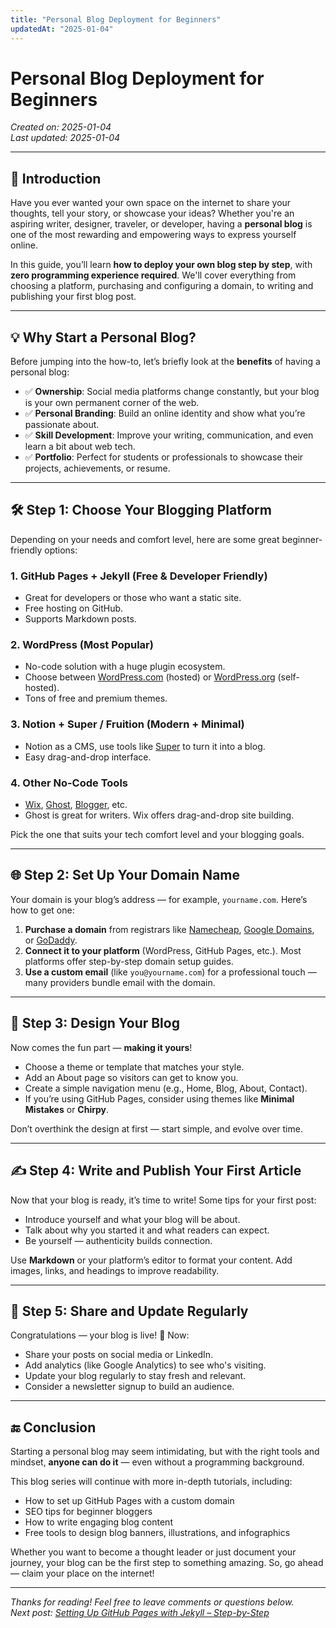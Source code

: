 ```yaml
---
title: "Personal Blog Deployment for Beginners"
updatedAt: "2025-01-04"
---
```


# Personal Blog Deployment for Beginners

*Created on: 2025-01-04*  
*Last updated: 2025-01-04*

---

## 📝 Introduction

Have you ever wanted your own space on the internet to share your thoughts, tell your story, or showcase your ideas? Whether you're an aspiring writer, designer, traveler, or developer, having a **personal blog** is one of the most rewarding and empowering ways to express yourself online.

In this guide, you’ll learn **how to deploy your own blog step by step**, with **zero programming experience required**. We'll cover everything from choosing a platform, purchasing and configuring a domain, to writing and publishing your first blog post.

---

## 💡 Why Start a Personal Blog?

Before jumping into the how-to, let’s briefly look at the **benefits** of having a personal blog:

- ✅ **Ownership**: Social media platforms change constantly, but your blog is your own permanent corner of the web.
- ✅ **Personal Branding**: Build an online identity and show what you’re passionate about.
- ✅ **Skill Development**: Improve your writing, communication, and even learn a bit about web tech.
- ✅ **Portfolio**: Perfect for students or professionals to showcase their projects, achievements, or resume.

---

## 🛠️ Step 1: Choose Your Blogging Platform

Depending on your needs and comfort level, here are some great beginner-friendly options:

### 1. **GitHub Pages + Jekyll (Free & Developer Friendly)**  
- Great for developers or those who want a static site.  
- Free hosting on GitHub.  
- Supports Markdown posts.

### 2. **WordPress (Most Popular)**  
- No-code solution with a huge plugin ecosystem.  
- Choose between [WordPress.com](https://wordpress.com) (hosted) or [WordPress.org](https://wordpress.org) (self-hosted).  
- Tons of free and premium themes.

### 3. **Notion + Super / Fruition (Modern + Minimal)**  
- Notion as a CMS, use tools like [Super](https://super.so/) to turn it into a blog.  
- Easy drag-and-drop interface.

### 4. **Other No-Code Tools**  
- [Wix](https://wix.com), [Ghost](https://ghost.org), [Blogger](https://blogger.com), etc.  
- Ghost is great for writers. Wix offers drag-and-drop site building.

Pick the one that suits your tech comfort level and your blogging goals.

---

## 🌐 Step 2: Set Up Your Domain Name

Your domain is your blog’s address — for example, `yourname.com`. Here’s how to get one:

1. **Purchase a domain** from registrars like [Namecheap](https://namecheap.com), [Google Domains](https://domains.google), or [GoDaddy](https://godaddy.com).
2. **Connect it to your platform** (WordPress, GitHub Pages, etc.). Most platforms offer step-by-step domain setup guides.
3. **Use a custom email** (like `you@yourname.com`) for a professional touch — many providers bundle email with the domain.

---

## 🧱 Step 3: Design Your Blog

Now comes the fun part — **making it yours**!

- Choose a theme or template that matches your style.
- Add an About page so visitors can get to know you.
- Create a simple navigation menu (e.g., Home, Blog, About, Contact).
- If you’re using GitHub Pages, consider using themes like **Minimal Mistakes** or **Chirpy**.

Don’t overthink the design at first — start simple, and evolve over time.

---

## ✍️ Step 4: Write and Publish Your First Article

Now that your blog is ready, it’s time to write! Some tips for your first post:

- Introduce yourself and what your blog will be about.
- Talk about why you started it and what readers can expect.
- Be yourself — authenticity builds connection.

Use **Markdown** or your platform’s editor to format your content. Add images, links, and headings to improve readability.

---

## 🚀 Step 5: Share and Update Regularly

Congratulations — your blog is live! 🎉 Now:

- Share your posts on social media or LinkedIn.
- Add analytics (like Google Analytics) to see who's visiting.
- Update your blog regularly to stay fresh and relevant.
- Consider a newsletter signup to build an audience.

---

## 🔚 Conclusion

Starting a personal blog may seem intimidating, but with the right tools and mindset, **anyone can do it** — even without a programming background.

This blog series will continue with more in-depth tutorials, including:

- How to set up GitHub Pages with a custom domain  
- SEO tips for beginner bloggers  
- How to write engaging blog content  
- Free tools to design blog banners, illustrations, and infographics  

Whether you want to become a thought leader or just document your journey, your blog can be the first step to something amazing. So, go ahead — claim your place on the internet!

---

*Thanks for reading! Feel free to leave comments or questions below.*  
*Next post: [Setting Up GitHub Pages with Jekyll – Step-by-Step](#)*

